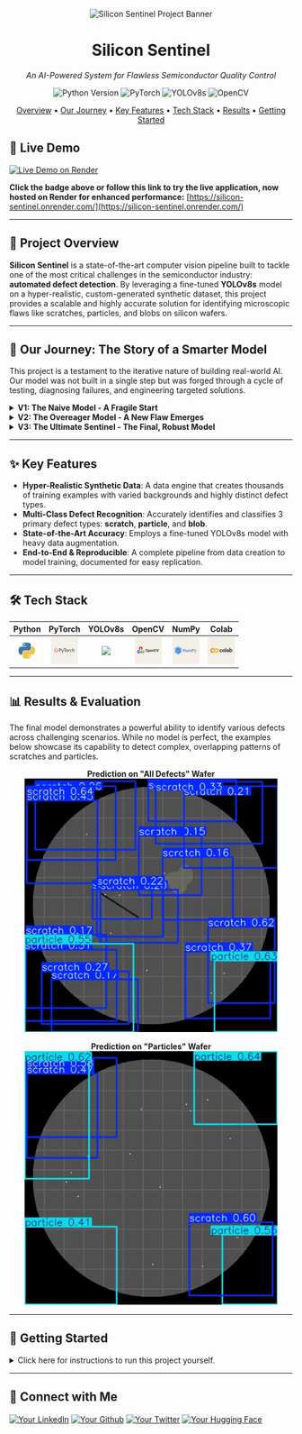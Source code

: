 <p align="center">
  <img src="https://github.com/Ritviks21/Silicon-Sentinel/raw/main/docs/images/banner.png" alt="Silicon Sentinel Project Banner">
</p>

<h1 align="center">Silicon Sentinel</h1>
<p align="center">
  <i>An AI-Powered System for Flawless Semiconductor Quality Control</i>
</p>

<p align="center">
    <img src="https://img.shields.io/badge/Python-3.11-3776AB?style=for-the-badge&logo=python&logoColor=white" alt="Python Version">
    <img src="https://img.shields.io/badge/PyTorch-%23EE4C2C.svg?style=for-the-badge&logo=PyTorch&logoColor=white" alt="PyTorch">
    <img src="https://img.shields.io/badge/YOLOv8s-00FFFF.svg?style=for-the-badge&logo=YOLO&logoColor=black" alt="YOLOv8s">
    <img src="https://img.shields.io/badge/OpenCV-5C3EE8.svg?style=for-the-badge&logo=OpenCV&logoColor=white" alt="OpenCV">
</p>

<p align="center">
  <a href="#-project-overview">Overview</a> •
  <a href="#-our-journey">Our Journey</a> •
  <a href="#-key-features">Key Features</a> •
  <a href="#-tech-stack">Tech Stack</a> •
  <a href="#-results">Results</a> •
  <a href="#-getting-started">Getting Started</a>
</p>

## 🚀 Live Demo

[![Live Demo on Render](https://img.shields.io/badge/Live_Demo-Render-brightgreen?style=for-the-badge&logo=render)](https://silicon-sentinel.onrender.com/)

**Click the badge above or follow this link to try the live application, now hosted on Render for enhanced performance:** [https://silicon-sentinel.onrender.com/](https://silicon-sentinel.onrender.com/)

---

## 📖 Project Overview

**Silicon Sentinel** is a state-of-the-art computer vision pipeline built to tackle one of the most critical challenges in the semiconductor industry: **automated defect detection**. By leveraging a fine-tuned **YOLOv8s** model on a hyper-realistic, custom-generated synthetic dataset, this project provides a scalable and highly accurate solution for identifying microscopic flaws like scratches, particles, and blobs on silicon wafers.

---

## 🚀 Our Journey: The Story of a Smarter Model

This project is a testament to the iterative nature of building real-world AI. Our model was not built in a single step but was forged through a cycle of testing, diagnosing failures, and engineering targeted solutions.

<details>
<summary><strong>V1: The Naive Model - A Fragile Start</strong></summary>
<br>
Our first model was trained on a simple, clean dataset. It learned to detect basic defects but failed when shown anything new, like a "blob" defect.
<br><br>
💡 **Lesson Learned:** A model's ability to generalize depends entirely on the diversity of its training data.
</details>

<details>
<summary><strong>V2: The Overeager Model - A New Flaw Emerges</strong></summary>
<br>
We rebuilt the dataset with more variety, including blobs. The model could now see all defect types, but it became "trigger-happy," hallucinating defects on perfectly clean wafers (false positives).
<br><br>
💡 **Lesson Learned:** An AI must be taught what a defect *is not*. Training on "negative" (clean) examples is critical to prevent false alarms.
</details>

<details>
<summary><strong>V3: The Ultimate Sentinel - The Final, Robust Model</strong></summary>
<br>
Our previous model was still not perfect. It confused the background with scratches, missed tiny particles, and couldn't distinguish blobs from particle clusters. This final iteration was a targeted strike against these specific failures.
<ul>
  <li><strong>Hyper-Realistic Data:</strong> We engineered our final dataset with multiple, varied background textures (not just a grid), curved/wavy scratches, tiny "dust-speck" particles, and large, irregular "smudge" blobs to eliminate ambiguity.</li>
  <li><strong>A Bigger Brain:</strong> We upgraded from the lightweight `YOLOv8n` to the more powerful `YOLOv8s` model to better learn subtle patterns in our complex data.</li>
    <li><strong>More Patient Training:</strong> We increased the training time to 75 epochs, giving the more powerful model the time it needed to learn properly.</li>
</ul>
<br>
✅ **The Result:** A reliable and intelligent model that correctly identifies a wide range of defects. The journey demonstrates a realistic workflow for tackling complex computer vision challenges.
</details>

---

## ✨ Key Features

- **Hyper-Realistic Synthetic Data**: A data engine that creates thousands of training examples with varied backgrounds and highly distinct defect types.
- **Multi-Class Defect Recognition**: Accurately identifies and classifies 3 primary defect types: **scratch**, **particle**, and **blob**.
- **State-of-the-Art Accuracy**: Employs a fine-tuned YOLOv8s model with heavy data augmentation.
- **End-to-End & Reproducible**: A complete pipeline from data creation to model training, documented for easy replication.

---

## 🛠️ Tech Stack

| Python | PyTorch | YOLOv8s | OpenCV | NumPy | Colab |
| :---: | :---: | :---: | :---: | :---: | :---: |
| <img src="https://github.com/Ritviks21/Silicon-Sentinel/raw/main/docs/images/python.png" width="48"> | <img src="https://github.com/Ritviks21/Silicon-Sentinel/raw/main/docs/images/pytorch.png" width="48"> | <img src="https://github.com/Ritviks21/Silicon-Sentinel/raw/main/docs/images/yolov8.png" width="48"> | <img src="https://github.com/Ritviks21/Silicon-Sentinel/raw/main/docs/images/opencv.png" width="48"> | <img src="https://github.com/Ritviks21/Silicon-Sentinel/raw/main/docs/images/numpy.png" width="48"> | <img src="https://github.com/Ritviks21/Silicon-Sentinel/raw/main/docs/images/colab.png" width="48"> |

---

## 📊 Results & Evaluation
<a name="results"></a>
The final model demonstrates a powerful ability to identify various defects across challenging scenarios. While no model is perfect, the examples below showcase its capability to detect complex, overlapping patterns of scratches and particles.

<p align="center">
  <b>Prediction on "All Defects" Wafer</b><br>
  <img src="https://github.com/Ritviks21/Silicon-Sentinel/raw/main/docs/images/wafer_all_defects.jpg" alt="Prediction on All Defects Wafer" width="450">
</p>

<p align="center">
  <b>Prediction on "Particles" Wafer</b><br>
  <img src="https://github.com/Ritviks21/Silicon-Sentinel/raw/main/docs/images/wafer_particles.jpg" alt="Prediction on Particles Wafer" width="450">
</p>

---

## 🚀 Getting Started

<details>
<summary>Click here for instructions to run this project yourself.</summary>

1.  **Clone the Repository**
    ```bash
    git clone [https://github.com/Ritviks21/Silicon-Sentinel.git](https://github.com/Ritviks21/Silicon-Sentinel.git)
    cd Silicon-Sentinel
    ```

2.  **Install Dependencies**
    ```bash
    pip install ultralytics opencv-python numpy
    ```

3.  **Train the Model**
    Run the provided Google Colab notebook to generate the data, split it, and train the model. The key training command is:
    ```python
    from ultralytics import YOLO
    model = YOLO('yolov8s.pt') # Using the 'small' model
    results = model.train(data='path/to/data.yaml', epochs=75) # Training for 75 epochs
    ```

4.  **Evaluate the Model**
    ```python
    from ultralytics import YOLO
    model = YOLO('path/to/your/best.pt')
    model.predict(source='path/to/test_images', save=True, conf=0.5)
    ```

</details>

---

## 🔗 Connect with Me

<p align="left">
<a href="[YOUR_LINKEDIN_PROFILE_URL]" target="blank"><img align="center" src="https://raw.githubusercontent.com/rahuldkjain/github-profile-readme-generator/master/src/images/icons/Social/linked-in-alt.svg" alt="Your LinkedIn" height="30" width="40" /></a>
<a href="https://github.com/Ritviks21" target="blank"><img align="center" src="https://raw.githubusercontent.com/rahuldkjain/github-profile-readme-generator/master/src/images/icons/Social/github.svg" alt="Your Github" height="30" width="40" /></a>
<a href="[YOUR_TWITTER_PROFILE_URL]" target="blank"><img align="center" src="https://raw.githubusercontent.com/rahuldkjain/github-profile-readme-generator/master/src/images/icons/Social/twitter.svg" alt="Your Twitter" height="30" width="40" /></a>
<a href="[YOUR_HUGGINGFACE_PROFILE_URL]" target="blank"><img align="center" src="https://raw.githubusercontent.com/rahuldkjain/github-profile-readme-generator/master/src/images/icons/Social/hugging-face.svg" alt="Your Hugging Face" height="30" width="40" /></a>
</p>
